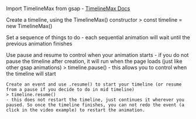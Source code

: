 Import TimelineMax from gsap
    - [TimelineMax Docs](https://greensock.com/docs/v2/TimelineMax)

Create a timeline, using the TimelineMax() constructor
    > const timeline = new TimelineMax()

Set a sequence of things to do
    - each sequential animation will wait until the previous animation finishes

Use pause and resume to control when your animation starts
    - if you do not pause the timeline after creation, it will run when the page loads (just like other gsap animations)
    > timeline.pause()
    - this allows you to control when the timeline will start

    Create an event and use .resume() to start your timeline (or resume from a pause if you decide to do in mid timeline)
    > timeline.resume()
    - this does not restart the timeline, just continues it wherever you paused. So once the timeline finishes, you can not redo the event (a click in the video example) to restart the animation.